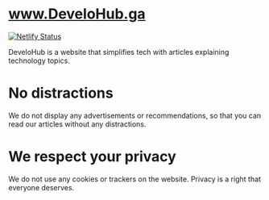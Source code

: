 # www.DeveloHub.ga
[![Netlify Status](https://api.netlify.com/api/v1/badges/00f49001-e1a7-49f8-ac95-d7ca7fc46b79/deploy-status)](https://app.netlify.com/sites/develohub/deploys)  

DeveloHub is a website that simplifies tech with articles explaining technology topics. 
# No distractions
We do not display any advertisements or recommendations, so that you can read our articles without any distractions. 
# We respect your privacy
We do not use any cookies or trackers on the website. Privacy is a right that everyone deserves.
